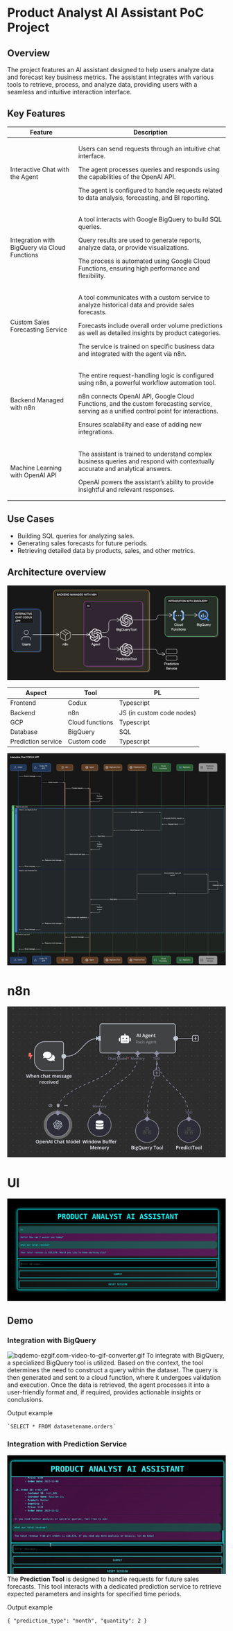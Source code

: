 # Product Analyst AI Assistant PoC Project

## Overview
The project features an AI assistant designed to help users analyze data and forecast key business metrics. The assistant integrates with various tools to retrieve, process, and analyze data, providing users with a seamless and intuitive interaction interface.

## Key Features
| Feature | Description |
| ----- | ----- |
| Interactive Chat with the Agent | <p>Users can send requests through an intuitive chat interface.</p><p>The agent processes queries and responds using the capabilities of the OpenAI API.</p><p>The agent is configured to handle requests related to data analysis, forecasting, and BI reporting.</p> |
| Integration with BigQuery via Cloud Functions | <p>A tool interacts with Google BigQuery to build SQL queries.</p><p>Query results are used to generate reports, analyze data, or provide visualizations.</p><p>The process is automated using Google Cloud Functions, ensuring high performance and flexibility.</p> |
| Custom Sales Forecasting Service | <p>A tool communicates with a custom service to analyze historical data and provide sales forecasts.</p><p>Forecasts include overall order volume predictions as well as detailed insights by product categories.</p><p>The service is trained on specific business data and integrated with the agent via n8n.</p> |
| Backend Managed with n8n | <p>The entire request-handling logic is configured using n8n, a powerful workflow automation tool.</p><p>n8n connects OpenAI API, Google Cloud Functions, and the custom forecasting service, serving as a unified control point for interactions.</p><p>Ensures scalability and ease of adding new integrations.</p> |
| Machine Learning with OpenAI API | <p>The assistant is trained to understand complex business queries and respond with contextually accurate and analytical answers.</p><p>OpenAI powers the assistant’s ability to provide insightful and relevant responses.</p> |
## Use Cases
- Building SQL queries for analyzing sales.
- Generating sales forecasts for future periods.
- Retrieving detailed data by products,  sales, and other metrics.
## Architecture overview

![arch.png](readme_assets/arch.png)

| **Aspect** | Tool | PL |
| ----- | ----- | ----- |
| Frontend | Codux | Typescript |
| Backend | n8n | JS (in custom code nodes)  |
| GCP | Cloud functions | Typescript |
| Database | BigQuery | SQL |
| Prediction service | Custom code | Typescript |


![seq.png](readme_assets/seq.png)
# n8n
![n8n.png](readme_assets/n8n.png)

# UI
![ui.png](readme_assets/ui.png)
## Demo
### Integration with BigQuery
![bqdemo-ezgif.com-video-to-gif-converter.gif](readme_assets/bqdemo-ezgif.com-video-to-gif-converter.gif)
To integrate with BigQuery, a specialized BigQuery tool is utilized. Based on the context, the tool determines the need to construct a query within the dataset. The query is then generated and sent to a cloud function, where it undergoes validation and execution. Once the data is retrieved, the agent processes it into a user-friendly format and, if required, provides actionable insights or conclusions.

Output example

```
`﻿SELECT * FROM datasetename.orders`
```
### Integration with Prediction Service
![predictdemo-ezgif.com-video-to-gif-converter.gif](readme_assets/predictdemo-ezgif.com-video-to-gif-converter.gif)
The **Prediction Tool** is designed to handle requests for future sales forecasts. This tool interacts with a dedicated prediction service to retrieve expected parameters and insights for specified time periods.

Output example

```
{ "prediction_type": "month", "quantity": 2 }
```


